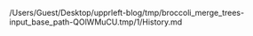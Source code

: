 /Users/Guest/Desktop/upprleft-blog/tmp/broccoli_merge_trees-input_base_path-QOlWMuCU.tmp/1/History.md